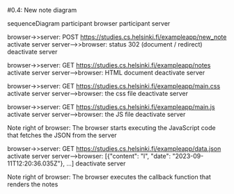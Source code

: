 #0.4: New note diagram

sequenceDiagram
participant browser
participant server

browser->>server: POST https://studies.cs.helsinki.fi/exampleapp/new_note
activate server
server-->>browser: status 302 (document / redirect)
deactivate server

browser->>server: GET https://studies.cs.helsinki.fi/exampleapp/notes
activate server
server-->browser: HTML document
deactivate server

browser->>server: GET https://studies.cs.helsinki.fi/exampleapp/main.css
activate server
server-->browser: the css file
deactivate server

browser->>server: GET https://studies.cs.helsinki.fi/exampleapp/main.js
activate server
server-->browser: the JS file
deactivate server

Note right of browser: The browser starts executing the JavaScript code that fetches the JSON from the server

browser->>server: GET https://studies.cs.helsinki.fi/exampleapp/data.json
activate server
server-->browser: [{"content": "l", "date": "2023-09-11T12:20:36.035Z"}, ...]
deactivate server

Note right of browser: The browser executes the callback function that renders the notes
